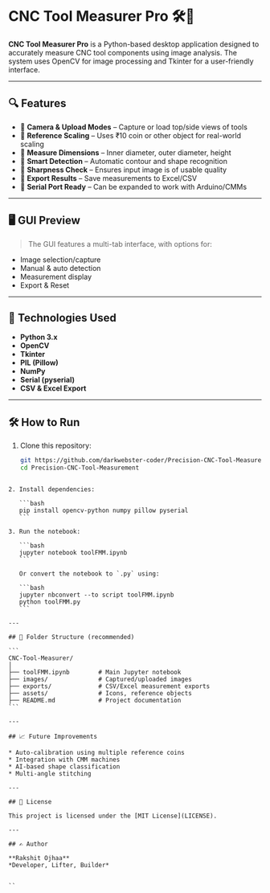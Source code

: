 # CNC Tool Measurer Pro 🛠️📏

**CNC Tool Measurer Pro** is a Python-based desktop application designed to accurately measure CNC tool components using image analysis. The system uses OpenCV for image processing and Tkinter for a user-friendly interface.

---

## 🔍 Features

- 📸 **Camera & Upload Modes** – Capture or load top/side views of tools
- 🔄 **Reference Scaling** – Uses ₹10 coin or other object for real-world scaling
- 📏 **Measure Dimensions** – Inner diameter, outer diameter, height
- 🧠 **Smart Detection** – Automatic contour and shape recognition
- 🧪 **Sharpness Check** – Ensures input image is of usable quality
- 💾 **Export Results** – Save measurements to Excel/CSV
- 🧰 **Serial Port Ready** – Can be expanded to work with Arduino/CMMs

---

## 🖥️ GUI Preview

> The GUI features a multi-tab interface, with options for:
- Image selection/capture
- Manual & auto detection
- Measurement display
- Export & Reset

---

## 🧠 Technologies Used

- **Python 3.x**
- **OpenCV**
- **Tkinter**
- **PIL (Pillow)**
- **NumPy**
- **Serial (pyserial)**
- **CSV & Excel Export**

---

## 🛠️ How to Run

1. Clone this repository:
   ```bash
   git https://github.com/darkwebster-coder/Precision-CNC-Tool-Measurement
   cd Precision-CNC-Tool-Measurement
````

2. Install dependencies:

   ```bash
   pip install opencv-python numpy pillow pyserial
   ```

3. Run the notebook:

   ```bash
   jupyter notebook toolFMM.ipynb
   ```

   Or convert the notebook to `.py` using:

   ```bash
   jupyter nbconvert --to script toolFMM.ipynb
   python toolFMM.py
   ```

---

## 📂 Folder Structure (recommended)

```
CNC-Tool-Measurer/
│
├── toolFMM.ipynb        # Main Jupyter notebook
├── images/              # Captured/uploaded images
├── exports/             # CSV/Excel measurement exports
├── assets/              # Icons, reference objects
├── README.md            # Project documentation
```

---

## 📈 Future Improvements

* Auto-calibration using multiple reference coins
* Integration with CMM machines
* AI-based shape classification
* Multi-angle stitching

---

## 📄 License

This project is licensed under the [MIT License](LICENSE).

---

## ✍️ Author

**Rakshit Ojhaa**
*Developer, Lifter, Builder*


``
